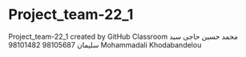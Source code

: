 # Project_team-22_1
Project_team-22_1 created by GitHub Classroom
محمد حسین حاجی سید سلیمان 98105687
98101482 Mohammadali Khodabandelou
